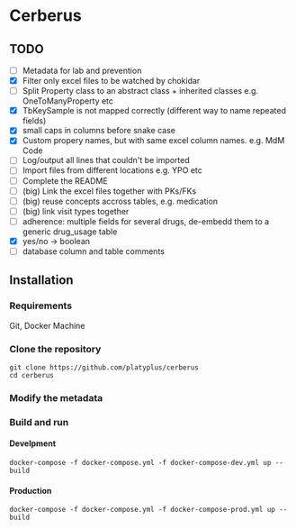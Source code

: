 # Cerberus

## TODO

- [ ] Metadata for lab and prevention
- [x] Filter only excel files to be watched by chokidar
- [ ] Split Property class to an abstract class + inherited classes e.g. OneToManyProperty etc
- [x] TbKeySample is not mapped correctly (different way to name repeated fields)
- [x] small caps in columns before snake case
- [x] Custom propery names, but with same excel column names. e.g. MdM Code
- [ ] Log/output all lines that couldn't be imported
- [ ] Import files from different locations e.g. YPO etc
- [ ] Complete the README
- [ ] (big) Link the excel files together with PKs/FKs
- [ ] (big) reuse concepts accross tables, e.g. medication
- [ ] (big) link visit types together
- [ ] adherence: multiple fields for several drugs, de-embedd them to a generic drug_usage table
- [x] yes/no -> boolean
- [ ] database column and table comments

## Installation

### Requirements

Git, Docker Machine

### Clone the repository

```
git clone https://github.com/platyplus/cerberus
cd cerberus
```

### Modify the metadata

### Build and run

#### Develpment

```
docker-compose -f docker-compose.yml -f docker-compose-dev.yml up --build
```

#### Production

```
docker-compose -f docker-compose.yml -f docker-compose-prod.yml up --build
```
